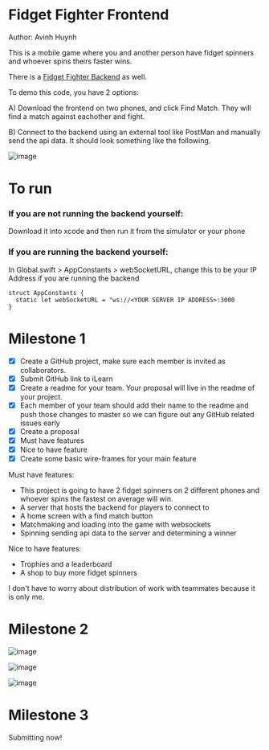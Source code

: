# Fidget Fighter Frontend

Author: Avinh Huynh

This is a mobile game where you and another person have fidget spinners and whoever spins theirs faster wins.

There is a [Fidget Fighter Backend](https://github.com/SlimeyTurtles/fidget-fighter-backend) as well.

To demo this code, you have 2 options:

A) Download the frontend on two phones, and click Find Match. They will find a match against eachother and fight.

B) Connect to the backend using an external tool like PostMan and manually send the api data. It should look something like the following.

![image](https://github.com/user-attachments/assets/0f05a32e-d01d-4cbe-800d-729ba96da1a9)

# To run

### If you are not running the backend yourself:

Download it into xcode and then run it from the simulator or your phone

### If you are running the backend yourself:

In Global.swift > AppConstants > webSocketURL, change this to be your IP Address if you are running the backend

```
struct AppConstants {
  static let webSocketURL = "ws://<YOUR SERVER IP ADDRESS>:3000
}
```

# Milestone 1

- [x] Create a GitHub project, make sure each member is invited as collaborators.
- [x] Submit GitHub link to iLearn
- [x] Create a readme for your team. Your proposal will live in the readme of your project.
- [x] Each member of your team should add their name to the readme and push those changes to master so we can figure out any GitHub related issues early
- [x] Create a proposal
- [x] Must have features
- [x] Nice to have feature
- [x] Create some basic wire-frames for your main feature

Must have features:

- This project is going to have 2 fidget spinners on 2 different phones and whoever spins the fastest on average will win. 
- A server that hosts the backend for players to connect to
- A home screen with a find match button
- Matchmaking and loading into the game with websockets
- Spinning sending api data to the server and determining a winner

Nice to have features:

- Trophies and a leaderboard
- A shop to buy more fidget spinners

I don't have to worry about distribution of work with teammates because it is only me.

# Milestone 2

![image](https://github.com/user-attachments/assets/9ea3059b-8aae-485c-8854-57f4e4ba8d7b)

![image](https://github.com/user-attachments/assets/c4982f04-19ef-44b5-8f7d-0e7673f6398b)

![image](https://github.com/user-attachments/assets/c5900a98-f134-4734-9590-bab47b51ef1c)

# Milestone 3

Submitting now!
